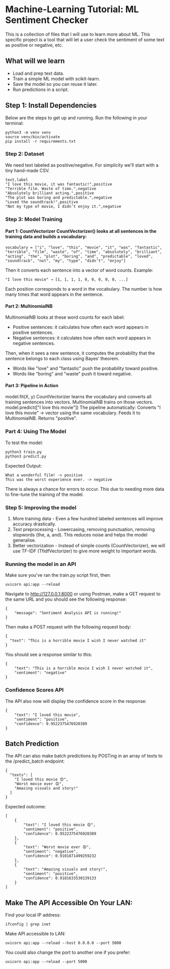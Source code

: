 # Machine-Learning Tutorial: ML Sentiment Checker

This is a collection of files that I will use to learn more about ML. This specific project is a tool that will let a user check the sentiment of some text as positive or negative, etc.

## What will we learn

- Load and prep text data.
- Train a simple ML model with scikit-learn.
- Save the model so you can reuse it later.
- Run predictions in a script.

## Step 1: Install Dependencies

Below are the steps to get up and running. Run the following in your terminal:

```
python3 -m venv venv
source venv/bin/activate
pip install -r requirements.txt
```

### Step 2: Dataset

We need text labeled as positive/negative. For simplicity we'll start with a tiny hand-made CSV.

```
text,label
"I love this movie, it was fantastic!",positive
"Terrible film. Waste of time.",negative
"Absolutely brilliant acting.",positive
"The plot was boring and predictable.",negative
"Loved the soundtrack!",positive
"Not my type of movie, I didn’t enjoy it.",negative

```

### Step 3: Model Training

#### Part 1: CountVectorizer CountVectorizer() looks at all sentences in the training data and builds a vocabulary:

```
vocabulary = ["i", "love", "this", "movie", "it", "was", "fantastic", "terrible", "film", "waste", "of", "time", "absolutely", "brilliant", "acting", "the", "plot", "boring", "and", "predictable", "loved", "soundtrack", "not", "my", "type", "didn’t", "enjoy"]
```

Then it converts each sentence into a vector of word counts. Example:

```
"I love this movie" → [1, 1, 1, 1, 0, 0, 0, 0, 0, ...]
```

Each position corresponds to a word in the vocabulary. The number is how many times that word appears in the sentence.

#### Part 2: MultinomialNB

MultinomialNB looks at these word counts for each label:

- Positive sentences: it calculates how often each word appears in positive sentences.
- Negative sentences: it calculates how often each word appears in negative sentences.

Then, when it sees a new sentence, it computes the probability that the sentence belongs to each class using Bayes’ theorem.

- Words like "love" and "fantastic" push the probability toward positive.
- Words like "boring" and "waste" push it toward negative.

#### Part 3: Pipeline in Action

model.fit(X, y) CountVectorizer learns the vocabulary and converts all training sentences into vectors. MultinomialNB trains on those vectors. model.predict(["I love this movie"]) The pipeline automatically: Converts "I love this movie" → vector using the same vocabulary. Feeds it to MultinomialNB. Returns "positive".

### Part 4: Using The Model

To test the model:

```
python3 train.py
python3 predict.py
```

Expected Output:

```
What a wonderful film! -> positive
This was the worst experience ever. -> negative
```

There is always a chance for errors to occur. This due to needing more data to fine-tune the training of the model.

### Step 5: Improving the model

1. More training data - Even a few hundred labeled sentences will improve accuracy drastically.
2. Text preprocessing - Lowercasing, removing punctuation, removing stopwords (the, a, and). This reduces noise and helps the model generalise.
3. Better vectorization - Instead of simple counts (CountVectorizer), we will use TF-IDF (TfidfVectorizer) to give more weight to important words.

### Running the model in an API

Make sure you've ran the train.py script first, then:

```
uvicorn api:app --reload
```

Navigate to http://127.0.0.1:8000 or using Postman, make a GET request to the same URL and you should see the following response:

```
{
    "message": "Sentiment Analysis API is running!"
}
```

Then make a POST request with the following request body:

```
{
  "text": "This is a horrible movie I wish I never watched it"
}
```

You should see a response similar to this:

```
{
    "text": "This is a horrible movie I wish I never watched it",
    "sentiment": "negative"
}
```

### Confidence Scores API

The API also now will display the confidence score in the response:

```
{
    "text": "I loved this movie",
    "sentiment": "positive",
    "confidence": 0.9522375476920389
}
```

## Batch Prediction

The API can also make batch predictions by POSTing in an array of texts to the /predict_batch endpoint:

```
{
  "texts": [
    "I loved this movie 😍",
    "Worst movie ever 😡",
    "Amazing visuals and story!"
  ]
}
```

Expected outcome:

```
[
    {
        "text": "I loved this movie 😍",
        "sentiment": "positive",
        "confidence": 0.9522375476920389
    },
    {
        "text": "Worst movie ever 😡",
        "sentiment": "negative",
        "confidence": 0.9101871499259232
    },
    {
        "text": "Amazing visuals and story!",
        "sentiment": "positive",
        "confidence": 0.9181633530139133
    }
]
```

## Make The API Accessible On Your LAN:

Find your local IP address:

```
ifconfig | grep inet
```

Make API accessible to LAN:

```
uvicorn api:app --reload --host 0.0.0.0 --port 5000
```

You could also change the port to another one if you prefer:

```
uvicorn api:app --reload --port 5000
```
